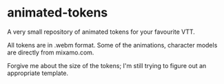 # animated-tokens
 
A very small repository of animated tokens for your favourite VTT.

All tokens are in .webm format. Some of the animations, character models are directly from mixamo.com.

Forgive me about the size of the tokens; I'm still trying to figure out an appropriate template.